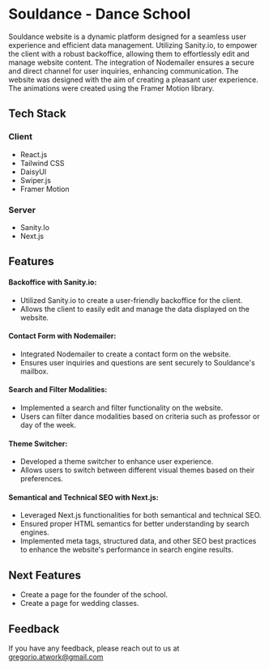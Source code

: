 # Souldance - Dance School

Souldance website is a dynamic platform designed for a seamless user experience and efficient data management. Utilizing Sanity.io, to empower the client with a robust backoffice, allowing them to effortlessly edit and manage website content. The integration of Nodemailer ensures a secure and direct channel for user inquiries, enhancing communication. The website was designed with the aim of creating a pleasant user experience. The animations were created using the Framer Motion library.

## Tech Stack

### Client

- React.js
- Tailwind CSS
- DaisyUI
- Swiper.js
- Framer Motion

### Server

- Sanity.Io
- Next.js

## Features

#### Backoffice with Sanity.io:

- Utilized Sanity.io to create a user-friendly backoffice for the client.
- Allows the client to easily edit and manage the data displayed on the website.

#### Contact Form with Nodemailer:

- Integrated Nodemailer to create a contact form on the website.
- Ensures user inquiries and questions are sent securely to Souldance's mailbox.

#### Search and Filter Modalities:

- Implemented a search and filter functionality on the website.
- Users can filter dance modalities based on criteria such as professor or day of the week.

#### Theme Switcher:

- Developed a theme switcher to enhance user experience.
- Allows users to switch between different visual themes based on their preferences.

#### Semantical and Technical SEO with Next.js:

- Leveraged Next.js functionalities for both semantical and technical SEO.
- Ensured proper HTML semantics for better understanding by search engines.
- Implemented meta tags, structured data, and other SEO best practices to enhance the website's performance in search engine results.

## Next Features

- Create a page for the founder of the school.
- Create a page for wedding classes.

## Feedback

If you have any feedback, please reach out to us at gregorio.atwork@gmail.com

